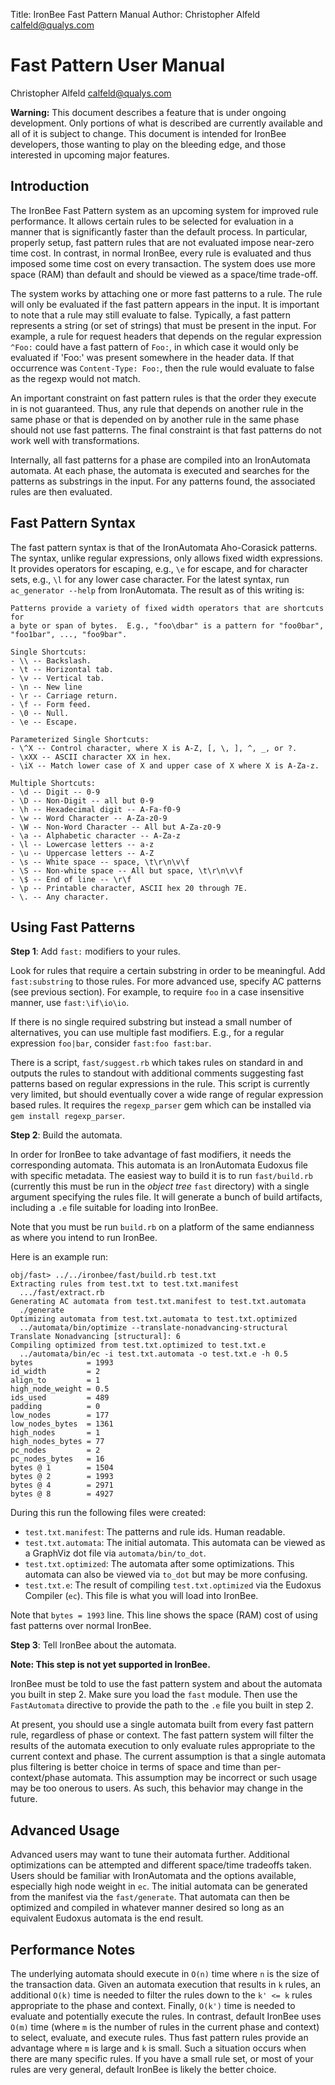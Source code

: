 Title:  IronBee Fast Pattern Manual
Author: Christopher Alfeld <calfeld@qualys.com>

Fast Pattern User Manual
========================

Christopher Alfeld <calfeld@qualys.com><br>

**Warning:** This document describes a feature that is under ongoing development.  Only portions of what is described are currently available and all of it is subject to change.  This document is intended for IronBee developers, those wanting to play on the bleeding edge, and those interested in upcoming major features.

Introduction
------------

The IronBee Fast Pattern system as an upcoming system for improved rule performance.  It allows certain rules to be selected for evaluation in a manner that is significantly faster than the default process.  In particular, properly setup, fast pattern rules that are not evaluated impose near-zero time cost.  In contrast, in normal IronBee, every rule is evaluated and thus imposed some time cost on every transaction.  The system does use more space (RAM) than default and should be viewed as a space/time trade-off.

The system works by attaching one or more fast patterns to a rule.  The rule will only be evaluated if the fast pattern appears in the input.  It is important to note that a rule may still evaluate to false.  Typically, a fast pattern represents a string (or set of strings) that must be present in the input.  For example, a rule for request headers that depends on the regular expression `^Foo:` could have a fast pattern of `Foo:`, in which case it would only be evaluated if 'Foo:' was present somewhere in the header data.  If that occurrence was `Content-Type: Foo:`, then the rule would evaluate to false as the regexp would not match.

An important constraint on fast pattern rules is that the order they execute in is not guaranteed.  Thus, any rule that depends on another rule in the same phase or that is depended on by another rule in the same phase should not use fast patterns.  The final constraint is that fast patterns do not work well with transformations.

Internally, all fast patterns for a phase are compiled into an IronAutomata automata.  At each phase, the automata is executed and searches for the patterns as substrings in the input.  For any patterns found, the associated rules are then evaluated.

Fast Pattern Syntax
-------------------

The fast pattern syntax is that of the IronAutomata Aho-Corasick patterns.  The syntax, unlike regular expressions, only allows fixed width expressions.  It provides operators for escaping, e.g., `\e` for escape, and for character sets, e.g., `\l` for any lower case character.  For the latest syntax, run `ac_generator --help` from IronAutomata.  The result as of this writing is:

	Patterns provide a variety of fixed width operators that are shortcuts for
	a byte or span of bytes.  E.g., "foo\dbar" is a pattern for "foo0bar",
	"foo1bar", ..., "foo9bar".

	Single Shortcuts:
	- \\ -- Backslash.
	- \t -- Horizontal tab.
	- \v -- Vertical tab.
	- \n -- New line
	- \r -- Carriage return.
	- \f -- Form feed.
	- \0 -- Null.
	- \e -- Escape.

	Parameterized Single Shortcuts:
	- \^X -- Control character, where X is A-Z, [, \, ], ^, _, or ?.
	- \xXX -- ASCII character XX in hex.
	- \iX -- Match lower case of X and upper case of X where X is A-Za-z.

	Multiple Shortcuts:
	- \d -- Digit -- 0-9
	- \D -- Non-Digit -- all but 0-9
	- \h -- Hexadecimal digit -- A-Fa-f0-9
	- \w -- Word Character -- A-Za-z0-9
	- \W -- Non-Word Character -- All but A-Za-z0-9
	- \a -- Alphabetic character -- A-Za-z
	- \l -- Lowercase letters -- a-z
	- \u -- Uppercase letters -- A-Z
	- \s -- White space -- space, \t\r\n\v\f
	- \S -- Non-white space -- All but space, \t\r\n\v\f
	- \$ -- End of line -- \r\f
	- \p -- Printable character, ASCII hex 20 through 7E.
	- \. -- Any character.

Using Fast Patterns
-------------------

**Step 1**: Add `fast:` modifiers to your rules.

Look for rules that require a certain substring in order to be meaningful.  Add `fast:substring` to those rules.  For more advanced use, specify AC patterns (see previous section).  For example, to require `foo` in a case insensitive manner, use `fast:\if\io\io`.

If there is no single required substring but instead a small number of alternatives, you can use multiple fast modifiers.  E.g., for a regular expression `foo|bar`, consider `fast:foo fast:bar`.

There is a script, `fast/suggest.rb` which takes rules on standard in and outputs the rules to standout with additional comments suggesting fast patterns based on regular expressions in the rule.  This script is currently very limited, but should eventually cover a wide range of regular expression based rules.  It requires the `regexp_parser` gem which can be installed via `gem install regexp_parser`.

**Step 2**: Build the automata.

In order for IronBee to take advantage of fast modifiers, it needs the corresponding automata.  This automata is an IronAutomata Eudoxus file with specific metadata.  The easiest way to build it is to run `fast/build.rb` (currently this must be run in the *object tree* `fast` directory) with a single argument specifying the rules file.  It will generate a bunch of build artifacts, including a `.e` file suitable for loading into IronBee.

Note that you must be run `build.rb` on a platform of the same endianness as where you intend to run IronBee.

Here is an example run:

	obj/fast> ../../ironbee/fast/build.rb test.txt
	Extracting rules from test.txt to test.txt.manifest
	  .../fast/extract.rb
	Generating AC automata from test.txt.manifest to test.txt.automata
	  ./generate
	Optimizing automata from test.txt.automata to test.txt.optimized
	  ../automata/bin/optimize --translate-nonadvancing-structural
	Translate Nonadvancing [structural]: 6
	Compiling optimized from test.txt.optimized to test.txt.e
	  ../automata/bin/ec -i test.txt.automata -o test.txt.e -h 0.5
	bytes            = 1993
	id_width         = 2
	align_to         = 1
	high_node_weight = 0.5
	ids_used         = 489
	padding          = 0
	low_nodes        = 177
	low_nodes_bytes  = 1361
	high_nodes       = 1
	high_nodes_bytes = 77
	pc_nodes         = 2
	pc_nodes_bytes   = 16
	bytes @ 1        = 1504
	bytes @ 2        = 1993
	bytes @ 4        = 2971
	bytes @ 8        = 4927
	
During this run the following files were created:

- `test.txt.manifest`: The patterns and rule ids.  Human readable.
- `test.txt.automata`: The initial automata.  This automata can be viewed as a GraphViz dot file via `automata/bin/to_dot`.
- `test.txt.optimized`: The automata after some optimizations.  This automata can also be viewed via `to_dot` but may be more confusing.
- `test.txt.e`: The result of compiling `test.txt.optimized` via the Eudoxus Compiler (`ec`).  This file is what you will load into IronBee.

Note that `bytes = 1993` line.  This line shows the space (RAM) cost of using fast patterns over normal IronBee.

**Step 3**: Tell IronBee about the automata.

**Note: This step is not yet supported in IronBee.**

IronBee must be told to use the fast pattern system and about the automata you built in step 2.  Make sure you load the `fast` module.  Then use the `FastAutomata` directive to provide the path to the `.e` file you built in step 2.  

At present, you should use a single automata built from every fast pattern rule, regardless of phase or context.  The fast pattern system will filter the results of the automata execution to only evaluate rules appropriate to the current context and phase.  The current assumption is that a single automata plus filtering is better choice in terms of space and time than per-context/phase automata.  This assumption may be incorrect or such usage may be too onerous to users.  As such, this behavior may change in the future.

Advanced Usage
--------------

Advanced users may want to tune their automata further.  Additional optimizations can be attempted and different space/time tradeoffs taken.  Users should be familiar with IronAutomata and the options available, especially high node weight in `ec`.  The initial automata can be generated from the manifest via the `fast/generate`.  That automata can then be optimized and compiled in whatever manner desired so long as an equivalent Eudoxus automata is the end result.

Performance Notes
-----------------

The underlying automata should execute in `O(n)` time where `n` is the size of the transaction data.  Given an automata execution that results in `k` rules, an additional `O(k)` time is needed to filter the rules down to the `k' <= k` rules appropriate to the phase and context.  Finally, `O(k')` time is needed to evaluate and potentially execute the rules.  In contrast, default IronBee uses `O(m)` time (where `m` is the number of rules in the current phase and context) to select, evaluate, and execute rules.  Thus fast pattern rules provide an advantage where `m` is large and `k` is small.  Such a situation occurs when there are many specific rules.  If you have a small rule set, or most of your rules are very general, default IronBee is likely the better choice.
